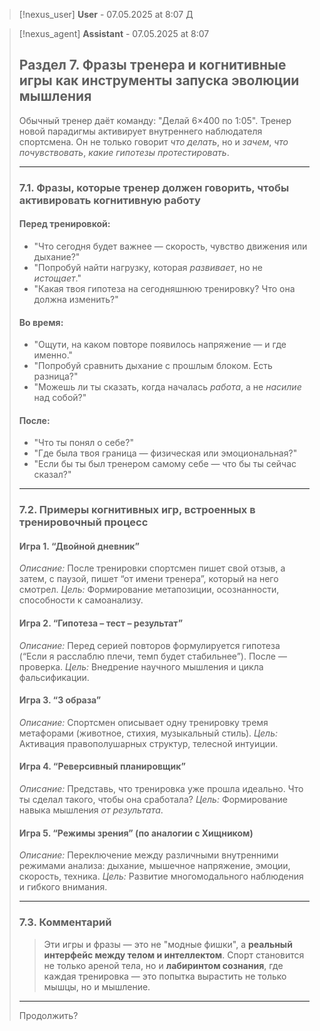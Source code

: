>[!nexus_user] **User** - 07.05.2025 at 8:07
> Д
<!-- UID: bbb21dcf-4ccf-4aae-b6c7-65dece3b1e62 -->




>[!nexus_agent] **Assistant** - 07.05.2025 at 8:07
> ## **Раздел 7. Фразы тренера и когнитивные игры как инструменты запуска эволюции мышления**
> 
> Обычный тренер даёт команду: "Делай 6×400 по 1:05". 
> Тренер новой парадигмы активирует внутреннего наблюдателя спортсмена. Он не только говорит *что делать*, но и *зачем*, *что почувствовать*, *какие гипотезы протестировать*.
> 
> ---
> 
> ### **7.1. Фразы, которые тренер должен говорить, чтобы активировать когнитивную работу**
> 
> #### **Перед тренировкой:**
> - "Что сегодня будет важнее — скорость, чувство движения или дыхание?"
> - "Попробуй найти нагрузку, которая *развивает*, но не *истощает*."
> - "Какая твоя гипотеза на сегодняшнюю тренировку? Что она должна изменить?"
> 
> #### **Во время:**
> - "Ощути, на каком повторе появилось напряжение — и где именно."
> - "Попробуй сравнить дыхание с прошлым блоком. Есть разница?"
> - "Можешь ли ты сказать, когда началась *работа*, а не *насилие* над собой?"
> 
> #### **После:**
> - "Что ты понял о себе?"
> - "Где была твоя граница — физическая или эмоциональная?"
> - "Если бы ты был тренером самому себе — что бы ты сейчас сказал?"
> 
> ---
> 
> ### **7.2. Примеры когнитивных игр, встроенных в тренировочный процесс**
> 
> #### **Игра 1. “Двойной дневник”** 
> *Описание:* После тренировки спортсмен пишет свой отзыв, а затем, с паузой, пишет “от имени тренера”, который на него смотрел. 
> *Цель:* Формирование метапозиции, осознанности, способности к самоанализу.
> 
> #### **Игра 2. “Гипотеза – тест – результат”** 
> *Описание:* Перед серией повторов формулируется гипотеза (“Если я расслаблю плечи, темп будет стабильнее”). После — проверка. 
> *Цель:* Внедрение научного мышления и цикла фальсификации.
> 
> #### **Игра 3. “3 образа”** 
> *Описание:* Спортсмен описывает одну тренировку тремя метафорами (животное, стихия, музыкальный стиль). 
> *Цель:* Активация правополушарных структур, телесной интуиции.
> 
> #### **Игра 4. “Реверсивный планировщик”** 
> *Описание:* Представь, что тренировка уже прошла идеально. Что ты сделал такого, чтобы она сработала? 
> *Цель:* Формирование навыка мышления *от результата*.
> 
> #### **Игра 5. “Режимы зрения” (по аналогии с Хищником)** 
> *Описание:* Переключение между различными внутренними режимами анализа: дыхание, мышечное напряжение, эмоции, скорость, техника. 
> *Цель:* Развитие многомодального наблюдения и гибкого внимания.
> 
> ---
> 
> ### **7.3. Комментарий**
> 
> > Эти игры и фразы — это не "модные фишки", а **реальный интерфейс между телом и интеллектом**. 
> > Спорт становится не только ареной тела, но и **лабиринтом сознания**, где каждая тренировка — это попытка вырастить не только мышцы, но и мышление.
> 
> ---
> 
> Продолжить?
<!-- UID: e6b819ff-ec15-4c98-a0a6-24c49cd64b8a -->